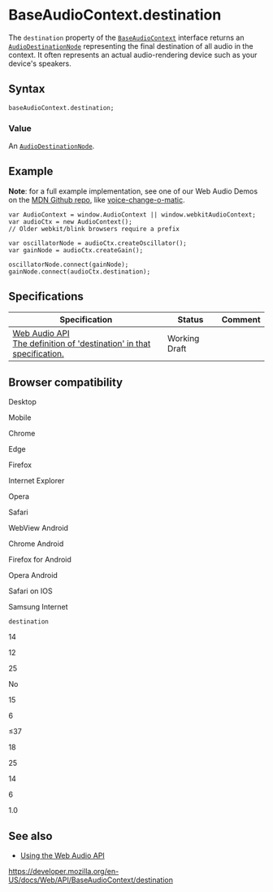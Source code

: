 # BaseAudioContext.destination

The `destination` property of the [`BaseAudioContext`](../baseaudiocontext) interface returns an [`AudioDestinationNode`](../audiodestinationnode) representing the final destination of all audio in the context. It often represents an actual audio-rendering device such as your device's speakers.

## Syntax

    baseAudioContext.destination;

### Value

An [`AudioDestinationNode`](../audiodestinationnode).

## Example

**Note**: for a full example implementation, see one of our Web Audio Demos on the [MDN Github repo](https://github.com/mdn/), like [voice-change-o-matic](https://github.com/mdn/voice-change-o-matic).

    var AudioContext = window.AudioContext || window.webkitAudioContext;
    var audioCtx = new AudioContext();
    // Older webkit/blink browsers require a prefix

    var oscillatorNode = audioCtx.createOscillator();
    var gainNode = audioCtx.createGain();

    oscillatorNode.connect(gainNode);
    gainNode.connect(audioCtx.destination);

## Specifications

<table><thead><tr class="header"><th>Specification</th><th>Status</th><th>Comment</th></tr></thead><tbody><tr class="odd"><td><a href="https://webaudio.github.io/web-audio-api/#dom-baseaudiocontext-destination">Web Audio API<br />
<span class="small">The definition of 'destination' in that specification.</span></a></td><td><span class="spec-wd">Working Draft</span></td><td></td></tr></tbody></table>

## Browser compatibility

Desktop

Mobile

Chrome

Edge

Firefox

Internet Explorer

Opera

Safari

WebView Android

Chrome Android

Firefox for Android

Opera Android

Safari on IOS

Samsung Internet

`destination`

14

12

25

No

15

6

≤37

18

25

14

6

1.0

## See also

- [Using the Web Audio API](../web_audio_api/using_web_audio_api)

<a href="https://developer.mozilla.org/en-US/docs/Web/API/BaseAudioContext/destination" class="_attribution-link">https://developer.mozilla.org/en-US/docs/Web/API/BaseAudioContext/destination</a>
